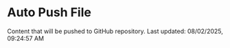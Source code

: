 # Auto Push File

Content that will be pushed to GitHub repository.
Last updated: 08/02/2025, 09:24:57 AM